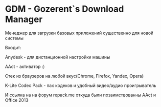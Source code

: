 # GDM - Gozerent`s Download Manager

Менеджер для загрузки базовых приложений существенно для новой системы

Входит:

Anydesk - для дистанционной настройки машины

AAct - активатор :)

Стек из браузеров на любой вкус(Chrome, Firefox, Yandex, Opera)

K-Lite Codec Pack - пак кодеков и удобный видео/аудио проигрыватель

И ссылка на на форум repack.me откуда были позаимствованны AAct и Office 2013

